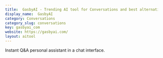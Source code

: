 ```yaml
---
title:  GasbyAI - Trending AI tool for Conversations and best alternatives
display_name:  GasbyAI
category: Conversations
category_slug: conversations
key: gasbyai_com
website: https://gasbyai.com/
layout: aitool
---
```


Instant Q&A personal assistant in a chat interface.
